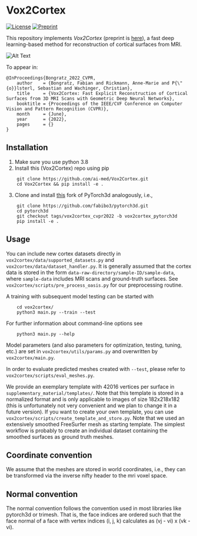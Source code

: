 # Vox2Cortex

[![License](https://img.shields.io/badge/license-GPLv3-blue.svg)](LICENSE)
[![Preprint](https://img.shields.io/badge/arXiv-2203.09446-b31b1b)](https://arxiv.org/abs/2203.09446)

This repository implements *Vox2Cortex* (preprint is [here](https://arxiv.org/abs/2203.09446)), a fast deep learning-based method for reconstruction of cortical surfaces from MRI.

![Alt Text](https://github.com/ai-med/Vox2Cortex/blob/main/demo/cortex_surfaces.gif)

To appear in:
```
@InProceedings{Bongratz_2022_CVPR,
    author    = {Bongratz, Fabian and Rickmann, Anne-Marie and P{\"{o}}lsterl, Sebastian and Wachinger, Christian},
    title     = {Vox2Cortex: Fast Explicit Reconstruction of Cortical Surfaces from 3D MRI Scans with Geometric Deep Neural Networks},
    booktitle = {Proceedings of the IEEE/CVF Conference on Computer Vision and Pattern Recognition (CVPR)},
    month     = {June},
    year      = {2022},
    pages     = {}
}
```

## Installation
1. Make sure you use python 3.8
2. Install this (Vox2Cortex) repo using pip
```
    git clone https://github.com/ai-med/Vox2Cortex.git
    cd Vox2Cortex && pip install -e .
```
3. Clone and install [this](https://github.com/fabibo3/pytorch3d/tree/vox2cortex_cvpr2022) fork of PyTorch3d analogously, i.e.,
```
    git clone https://github.com/fabibo3/pytorch3d.git
    cd pytorch3d
    git checkout tags/vox2cortex_cvpr2022 -b vox2cortex_pytorch3d
    pip install -e .
```

## Usage
You can include new cortex datasets directly in `vox2cortex/data/supported_datasets.py` and `vox2cortex/data/dataset_handler.py`. It is generally assumed that the cortex data is stored in the form `data-raw-directory/sample-ID/sample-data`, where `sample-data` includes MRI scans and ground-truth surfaces. See `vox2cortex/scripts/pre_process_oasis.py` for our preprocessing routine.

A training with subsequent model testing can be started with
```
    cd vox2cortex/
    python3 main.py --train --test
```
For further information about command-line options see
```
    python3 main.py --help
```
Model parameters (and also parameters for optimization, testing, tuning, etc.) are set in `vox2cortex/utils/params.py` and overwritten by `vox2cortex/main.py`.

In order to evaluate predicted meshes created with `--test`, please refer to `vox2cortex/scripts/eval_meshes.py`.

We provide an exemplary template with 42016 vertices per surface in `supplementary_material/templates/`. Note that this template is stored in a normalized format and is only applicable to images of size 182x218x182 (this is unfortunately not very convenient and we plan to change it in a future version). If you want to create your own template, you can use `vox2cortex/scripts/create_template_and_store.py`. Note that we used an extensively smoothed FreeSurfer mesh as starting template. The simplest workflow is probably to create an individual dataset containing the smoothed surfaces as ground truth meshes.

## Coordinate convention
We assume that the meshes are stored in world coordinates, i.e., they can be transformed via the inverse nifty header to the mri voxel space.

## Normal convention
The normal convention follows the convention used in most libraries like
pytorch3d or trimesh. That is, the face indices are ordered such that the face
normal of a face with vertex indices (i, j, k) calculates as (vj - vi) x (vk - vi).

